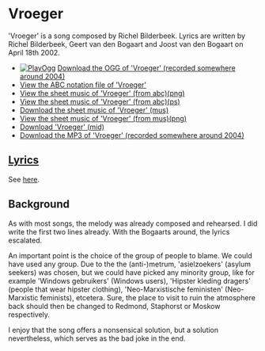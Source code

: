# Vroeger

'Vroeger' is a song composed by Richel Bilderbeek.
Lyrics are written by Richel Bilderbeek, Geert van den Bogaart and
Joost van den Bogaart on April 18th 2002.

- [![PlayOgg](http://static.fsf.org/playogg/Play_ogg_80x15.png "I support PlayOgg!")](http://playogg.org) [Download the OGG of 'Vroeger' (recorded somewhere around 2004)](http://www.richelbilderbeek.nl/CD03_15Vroeger.ogg)
- [View the ABC notation file of 'Vroeger'](08_vroeger.abc)
- [View the sheet music of 'Vroeger' (from abc)(png)](08_vroeger.png)
- [View the sheet music of 'Vroeger' (from abc)(ps)](08_vroeger.ps)
- [Download the sheet music of 'Vroeger' (mus)](08_vroeger.mus)
- [View the sheet music of 'Vroeger' (from mus)(png)](08_vroeger_mus.png)
- [Download 'Vroeger' (mid)](http://www.richelbilderbeek.nl/SongVroeger.mid)
- [Download the MP3 of 'Vroeger' (recorded somewhere around 2004)](http://www.richelbilderbeek.nl/CD03_15Vroeger.mp3)

## [Lyrics](08_vroeger.txt)

See [here](08_vroeger.txt).

## Background

As with most songs, the melody was already composed and rehearsed.
I did write the first two lines already. With the Bogaarts around,
the lyrics escalated.

An important point is the choice of the group of people to blame.
We could have used any group. Due to the the (anti-)metrum,
'asielzoekers' (asylum seekers) was chosen, but we could have
picked any minority group, like for example 'Windows gebruikers' (Windows
users), 'Hipster kleding dragers' (people that wear hipster clothing),
'Neo-Marxistische feministen' (Neo-Marxistic feminists), etcetera.
Sure, the place to visit to ruin the atmosphere back should then be
changed to Redmond, Staphorst or Moskow respectively.

I enjoy that the song offers a nonsensical solution, but a solution
nevertheless, which serves as the bad joke in the end.
